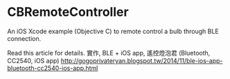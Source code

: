 CBRemoteController
==================
An iOS Xcode example (Objective C) to remote control a bulb through BLE connection.

Read this article for details. 
實作, BLE + iOS app, 遙控燈泡君 (Bluetooth, CC2540, iOS app)
http://gogoprivateryan.blogspot.tw/2014/11/ble-ios-app-bluetooth-cc2540-ios-app.html
